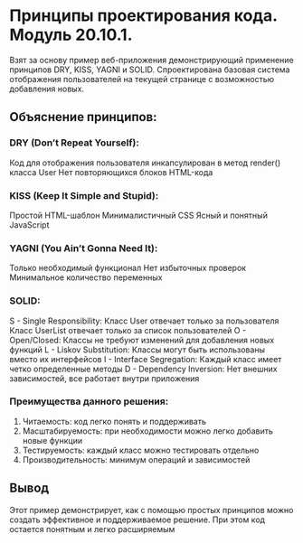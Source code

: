 # Принципы проектирования кода. Модуль 20.10.1.
Взят за основу пример веб-приложения демонстрирующий применение 
принципов DRY, KISS, YAGNI и SOLID. Спроектирована базовая система 
отображения пользователей на текущей странице с возможностью добавления новых.

## Объяснение принципов:
### DRY (Don’t Repeat Yourself):
Код для отображения пользователя инкапсулирован в метод render() класса User
Нет повторяющихся блоков HTML-кода

### KISS (Keep It Simple and Stupid):
Простой HTML-шаблон
Минималистичный CSS
Ясный и понятный JavaScript

### YAGNI (You Ain’t Gonna Need It):
Только необходимый функционал
Нет избыточных проверок
Минимальное количество переменных

### SOLID:
S - Single Responsibility:
Класс User отвечает только за пользователя
Класс UserList отвечает только за список пользователей
O - Open/Closed:
Классы не требуют изменений для добавления новых функций
L - Liskov Substitution:
Классы могут быть использованы вместо их интерфейсов
I - Interface Segregation:
Каждый класс имеет четко определенные методы
D - Dependency Inversion:
Нет внешних зависимостей, все работает внутри приложения

### Преимущества данного решения:
1. Читаемость: код легко понять и поддерживать
2. Масштабируемость: при необходимости можно легко добавить новые функции
3. Тестируемость: каждый класс можно тестировать отдельно
4. Производительность: минимум операций и зависимостей

## Вывод
Этот пример демонстрирует, как с помощью простых принципов можно создать 
эффективное и поддерживаемое решение. 
При этом код остается понятным и легко расширяемым